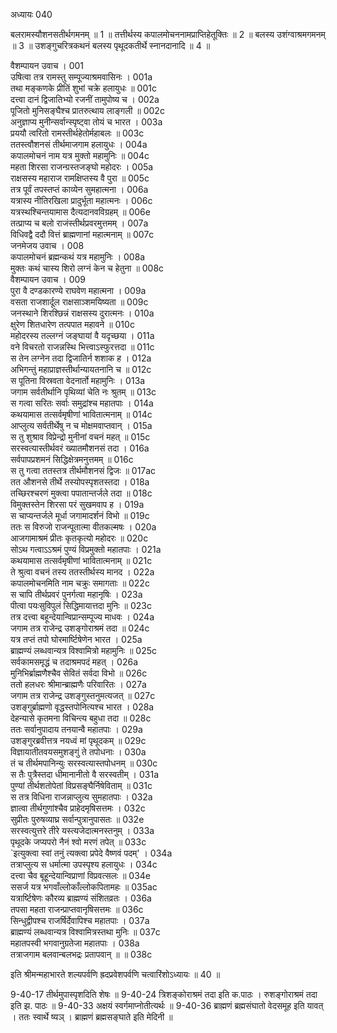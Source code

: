 अध्यायः 040
	
बलरामस्यौशनसतीर्थगमनम् ॥ 1 ॥ तत्तीर्थस्य कपालमोचननामप्राप्तिहेतूक्तिः ॥ 2 ॥ बलस्य उशंग्वाश्रमगमनम् ॥ 3 ॥ उशङ्गुचरित्रकथनं बलस्य पृथूदकतीर्थे स्नानदानादि ॥ 4 ॥

वैशम्पायन उवाच ।	001  
उषित्वा तत्र रामस्तु सम्पूज्याश्रमवासिनः ।	001a  
तथा मङ्कणके प्रीतिं शुभां चक्रे हलायुधः ॥	001c  
दत्त्वा दानं द्विजातिभ्यो रजनीं तामुपोष्य च ।	002a  
पूजितो मुनिसङ्घैश्च प्रातरुत्थाय लाङ्गली ॥	002c  
अनुज्ञाप्य मुनीन्सर्वान्स्पृष्ट्वा तोयं च भारत ।	003a  
प्रययौ त्वरितो रामस्तीर्थहेतोर्महाबलः ॥	003c  
ततस्त्वौशनसं तीर्थमाजगाम हलायुधः ।	004a  
कपालमोचनं नाम यत्र मुक्तो महामुनिः ॥	004c  
महता शिरसा राजन्ग्रस्तजङ्घो महोदरः ।	005a  
राक्षसस्य महाराज रामक्षिप्तस्य वै पुरा ॥	005c  
तत्र पूर्वं तपस्तप्तं काव्येन सुमहात्मना ।	006a  
यत्रास्य नीतिरखिला प्रादुर्भूता महात्मनः ।	006c  
यत्रस्थश्चिन्तयामास दैत्यदानवविग्रहम् ॥	006e  
तत्प्राप्य च बलो राजंस्तीर्थप्रवरमुत्तमम् ।	007a  
विधिवद्वै ददौ वित्तं ब्राह्मणानां महात्मनाम् ॥	007c  
जनमेजय उवाच ।	008  
कपालमोचनं ब्रह्मन्कथं यत्र महामुनिः ।	008a  
मुक्तः कथं चास्य शिरो लग्नं केन च हेतुना ॥	008c  
वैशम्पायन उवाच ।	009  
पुरा वै दण्डकारण्ये राघवेण महात्मना ।	009a  
वसता राजशार्दूल राक्षसाञ्शमयिष्यता ॥	009c  
जनस्थाने शिरश्छिन्नं राक्षसस्य दुरात्मनः ।	010a  
क्षुरेण शितधारेण तत्पपात महावने ॥	010c  
महोदरस्य तल्लग्नं जङ्घायां वै यदृच्छया ।	011a  
वने विचरतो राजन्नस्थि भित्त्वाऽस्फुरत्तदा ॥	011c  
स तेन लग्नेन तदा द्विजातिर्न शशाक ह ।	012a  
अभिगन्तुं महाप्राज्ञस्तीर्थान्यायतनानि च ॥	012c  
स पूतिना विस्रवता वेदनार्तो महामुनिः ।	013a  
जगाम सर्वतीर्थानि पृथिव्यां चेति नः श्रुतम् ॥	013c  
स गत्वा सरितः सर्वाः समुद्रांश्च महातपाः ।	014a  
कथयामास तत्सर्वमृषीणां भावितात्मनाम् ॥	014c  
आप्लुत्य सर्वतीर्थेषु न च मोक्षमवाप्तवान् ।	015a  
स तु शुश्राव विप्रेन्द्रो मुनीनां वचनं महत् ॥	015c  
सरस्वत्यास्तीर्थवरं ख्यातमौशनसं तदा ।	016a  
सर्वपापप्रशमनं सिद्धिक्षेत्रमनुत्तमम् ॥	016c  
स तु गत्वा ततस्तत्र तीर्थमौशनसं द्विजः ॥	017ac  
तत औशनसे तीर्थे तस्योपस्पृशतस्तदा ।	018a  
तच्छिरश्चरणं मुक्त्वा पपातान्तर्जले तदा ॥	018c  
विमुक्तस्तेन शिरसा परं सुखमवाप ह ।	019a  
स चाप्यन्तर्जले मूर्धा जगामादर्शनं विभो ॥	019c  
ततः स विरुजो राजन्पूतात्मा वीतकल्मषः ।	020a  
आजगामाश्रमं प्रीतः कृतकृत्यो महोदरः ॥	020c  
सोऽथ गत्वाऽऽश्रमं पुण्यं विप्रमुक्तो महातपाः ।	021a  
कथयामास तत्सर्वमृषीणां भावितात्मनाम् ॥	021c  
ते श्रुत्वा वचनं तस्य ततस्तीर्थस्य मानद ।	022a  
कपालमोचनमिति नाम चक्रुः समागताः ॥	022c  
स चापि तीर्थप्रवरं पुनर्गत्वा महानृषिः ।	023a  
पीत्वा पयःसुविपुलं सिद्धिमायात्तदा मुनिः ॥	023c  
तत्र दत्त्वा बहून्देयान्विप्रान्सम्पूज्य माधवः ।	024a  
जगाम तत्र राजेन्द्र उशङ्गोराश्रमं तदा ॥	024c  
यत्र तप्तं तपो घोरमार्ष्टिषेणेन भारत ।	025a  
ब्राह्मण्यं लब्धवान्यत्र विश्वामित्रो महामुनिः ॥	025c  
सर्वकामसमृद्धं च तदाश्रमपदं महत् ।	026a  
मुनिभिर्ब्राह्मणैश्चैव सेवितं सर्वदा विभो ॥	026c  
ततो हलधरः श्रीमान्ब्राह्मणैः परिवारितः ।	027a  
जगाम तत्र राजेन्द्र उशङ्गुस्तनुमत्यजत् ॥	027c  
उशङ्गुर्ब्राह्मणो वृद्धस्तपोनित्यश्च भारत ।	028a  
देहन्यासे कृतमना विचिन्त्य बहुधा तदा ॥	028c  
ततः सर्वानुपादाय तनयान्वै महातपाः ।	029a  
उशङ्गुरब्रवीत्तत्र नयध्वं मां पृथूदकम् ॥	029c  
विज्ञायातीतवयसमुशङ्गुं ते तपोधनाः ।	030a  
तं च तीर्थमपानिन्युः सरस्वत्यास्तपोधनम् ॥	030c  
स तैः पुत्रैस्तदा धीमानानीतो वै सरस्वतीम् ।	031a  
पुण्यां तीर्थशतोपेतां विप्रसङ्घैर्निषेविताम् ॥	031c  
स तत्र विधिना राजन्नाप्लुत्य सुमहातपाः ।	032a  
ज्ञात्वा तीर्थगुणांश्चैव प्राहेदमृषिसत्तमः ।	032c  
सुप्रीतः पुरुषव्याघ्र सर्वान्पुत्रानुपासतः ॥	032e  
सरस्वत्युत्तरे तीरे यस्त्यजेदात्मनस्तनुम् ।	033a  
पृथूदके जप्यपरो नैनं श्वो मरणं तपेत् ॥	033c  
`इत्युक्त्वा स्वां तनुं त्यक्त्वा प्रपेदे वैष्णवं पदम्' ।	034a  
तत्राप्लुत्य स धर्मात्मा उपस्पृश्य हलायुधः ।	034c  
दत्त्वा चैव बूहून्देयान्विप्राणां विप्रवत्सलः ॥	034e  
ससर्ज यत्र भगवाँल्लोकाँल्लोकपितामहः ॥	035ac  
यत्रार्ष्टिषेणः कौरव्य ब्राह्मण्यं संशितव्रतः ।	036a  
तपसा महता राजन्प्राप्तवानृषिसत्तमः ॥	036c  
सिन्धुद्वीपश्च राजर्षिर्देवापिश्च महातपाः ।	037a  
ब्राह्मण्यं लब्धवान्यत्र विश्वामित्रस्तथा मुनिः ॥	037c  
महातपस्वी भगवानुग्रतेजा महातपाः ।	038a  
तत्राजगाम बलवान्बलभद्रः प्रतापवान् ॥ ॥	038c  
	
इति श्रीमन्महाभारते शल्यपर्वणि ह्रदप्रवेशपर्वणि चत्वारिंशोऽध्यायः ॥ 40 ॥
	
9-40-17 तीर्थमुपास्पृशदिति शेषः ॥ 9-40-24 त्रिशङ्कोराश्रमं तदा इति क.पाठः । रुशङ्गोराश्रमं तदा इति झ. पाठः ॥ 9-40-33 अक्षयं स्वर्गमाप्नोतीत्यर्थः ॥ 9-40-36 ब्राह्मणं ब्रह्मसंघातो वेदसमूह इति यावत् । ततः स्वार्थे ष्यञ् । ब्राह्मणं ब्रह्मसङ्घाते इति मेदिनी ॥

